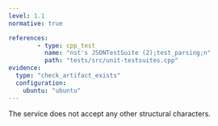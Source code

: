 ```yaml
---
level: 1.1
normative: true

references:
        - type: cpp_test
          name: "nst's JSONTestSuite (2);test_parsing;n"
          path: "tests/src/unit-testsuites.cpp"
evidence:
  type: "check_artifact_exists"
  configuration:
    ubuntu: "ubuntu"
---
```


The service does not accept any other structural characters.
